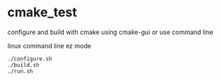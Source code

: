 # cmake_test

configure and build with cmake using cmake-gui or use command line

linux command line ez mode

    ./configure.sh
    ./build.sh
    ./run.sh
